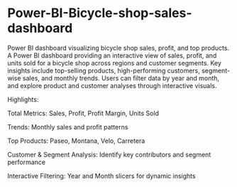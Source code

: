 # Power-BI-Bicycle-shop-sales-dashboard
Power BI dashboard visualizing bicycle shop sales, profit, and top products.
A Power BI dashboard providing an interactive view of sales, profit, and units sold for a bicycle shop across regions and customer segments. Key insights include top-selling products, high-performing customers, segment-wise sales, and monthly trends. Users can filter data by year and month, and explore product and customer analyses through interactive visuals.

Highlights:

Total Metrics: Sales, Profit, Profit Margin, Units Sold

Trends: Monthly sales and profit patterns

Top Products: Paseo, Montana, Velo, Carretera

Customer & Segment Analysis: Identify key contributors and segment performance

Interactive Filtering: Year and Month slicers for dynamic insights
